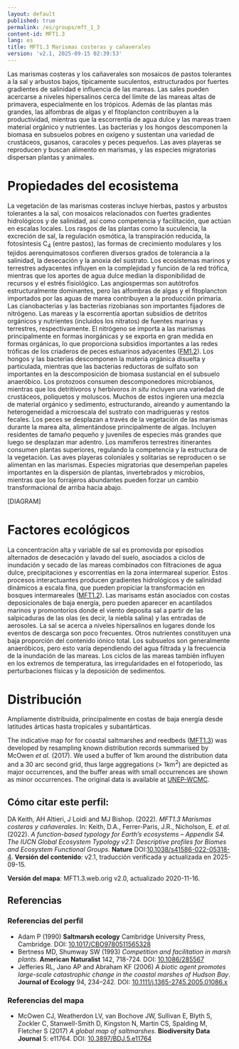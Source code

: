 ```yaml
---
layout: default
published: true
permalink: /es/groups/mft_1_3
content-id: MFT1.3
lang: es
title: MFT1.3 Marismas costeras y cañaverales
version: 'v2.1, 2025-09-15 02:39:53'
---
```


Las marismas costeras y los cañaverales son mosaicos de pastos tolerantes a la sal y arbustos bajos, típicamente suculentos, estructurados por fuertes gradientes de salinidad e influencia de las mareas. Las sales pueden acercarse a niveles hipersalinos cerca del límite de las mareas altas de primavera, especialmente en los trópicos. Además de las plantas más grandes, las alfombras de algas y el fitoplancton contribuyen a la productividad, mientras que la escorrentía de agua dulce y las mareas traen material orgánico y nutrientes. Las bacterias y los hongos descomponen la biomasa en subsuelos pobres en oxígeno y sustentan una variedad de crustáceos, gusanos, caracoles y peces pequeños. Las aves playeras se reproducen y buscan alimento en marismas, y las especies migratorias dispersan plantas y animales.

# Propiedades del ecosistema
 
La vegetación de las marismas costeras incluye hierbas, pastos y arbustos tolerantes a la sal, con mosaicos relacionados con fuertes gradientes hidrológicos y de salinidad, así como competencia y facilitación, que actúan en escalas locales. Los rasgos de las plantas como la suculencia, la excreción de sal, la regulación osmótica, la transpiración reducida, la fotosíntesis C<sub>4</sub> (entre pastos), las formas de crecimiento modulares y los tejidos aerenquimatosos confieren diversos grados de tolerancia a la salinidad, la desecación y la anoxia del sustrato. Los ecosistemas marinos y terrestres adyacentes influyen en la complejidad y función de la red trófica, mientras que los aportes de agua dulce median la disponibilidad de recursos y el estrés fisiológico. Las angiospermas son autótrofos estructuralmente dominantes, pero las alfombras de algas y el fitoplancton importados por las aguas de marea contribuyen a la producción primaria. Las cianobacterias y las bacterias rizobianas son importantes fijadores de nitrógeno. Las mareas y la escorrentía aportan subsidios de detritos orgánicos y nutrientes (incluidos los nitratos) de fuentes marinas y terrestres, respectivamente. El nitrógeno se importa a las marismas principalmente en formas inorgánicas y se exporta en gran medida en formas orgánicas, lo que proporciona subsidios importantes a las redes tróficas de los criaderos de peces estuarinos adyacentes ([FM1.2](/explore/groups/FM1.2)). Los hongos y las bacterias descomponen la materia orgánica disuelta y particulada, mientras que las bacterias reductoras de sulfato son importantes en la descomposición de biomasa sustancial en el subsuelo anaeróbico. Los protozoos consumen descomponedores microbianos, mientras que los detritívoros y herbívoros _in situ_ incluyen una variedad de crustáceos, poliquetos y moluscos. Muchos de estos ingieren una mezcla de material orgánico y sedimento, estructurando, aireando y aumentando la heterogeneidad a microescala del sustrato con madrigueras y restos fecales. Los peces se desplazan a través de la vegetación de las marismas durante la marea alta, alimentándose principalmente de algas. Incluyen residentes de tamaño pequeño y juveniles de especies más grandes que luego se desplazan mar adentro. Los mamíferos terrestres itinerantes consumen plantas superiores, regulando la competencia y la estructura de la vegetación. Las aves playeras coloniales y solitarias se reproducen o se alimentan en las marismas. Especies migratorias que desempeñan papeles importantes en la dispersión de plantas, invertebrados y microbios, mientras que los forrajeros abundantes pueden forzar un cambio transformacional de arriba hacia abajo.

[DIAGRAM]

# Factores ecológicos
 
La concentración alta y variable de sal es promovida por episodios alternados de desecación y lavado del suelo, asociados a ciclos de inundación y secado de las mareas combinados con filtraciones de agua dulce, precipitaciones y escorrentías en la zona intermareal superior. Estos procesos interactuantes producen gradientes hidrológicos y de salinidad dinámicos a escala fina, que pueden propiciar la transformación en bosques intermareales ([MFT1.2](/explore/groups/MFT1.2)). Las marisams están asociados con costas deposicionales de baja energía, pero pueden aparecer en acantilados marinos y promontorios donde el viento deposita sal a partir de las salpicaduras de las olas (es decir, la niebla salina) y las entradas de aerosoles. La sal se acerca a niveles hipersalinos en lugares donde los eventos de descarga son poco frecuentes. Otros nutrientes constituyen una baja proporción del contenido iónico total. Los subsuelos son generalmente anaeróbicos, pero esto varía dependiendo del agua filtrada y la frecuencia de la inundación de las mareas. Los ciclos de las mareas también influyen en los extremos de temperatura, las irregularidades en el fotoperiodo, las perturbaciones físicas y la deposición de sedimentos.
 
# Distribución
 
Ampliamente distribuida, principalmente en costas de baja energía desde latitudes árticas hasta tropicales y subantárticas.

The indicative map for for coastal saltmarshes and reedbeds ([MFT1.3](/explore/groups/MFT1.3)) was developed by resampling known distribution records summarised by McOwen _et al._ (2017). We used a buffer of 1km around the distribution data and a 30 arc second grid, thus large aggregations (> 1km<sup>2</sup>) are depicted as major occurrences, and the buffer areas with small occurrences are shown as minor occurrences. The original data is available at [UNEP-WCMC](http://data.unep-wcmc.org/datasets/43).

## Cómo citar este perfil:

DA Keith, AH Altieri, J Loidi and MJ Bishop. (2022). *MFT1.3 Marismas costeras y cañaverales*. In: Keith, D.A., Ferrer-Paris, J.R., Nicholson, E. *et al.* (2022). *A function-based typology for Earth’s ecosystems – Appendix S4. The IUCN Global Ecosystem Typology v2.1: Descriptive profiles for Biomes and Ecosystem Functional Groups*. **Nature** DOI:[10.1038/s41586-022-05318-4](https://doi.org/10.1038/s41586-022-05318-4).
**Versión del contenido**: v2.1, traducción verificada y actualizada en 2025-09-15.

**Versión del mapa**: MFT1.3.web.orig v2.0, actualizado 2020-11-16.

## Referencias

### Referencias del perfil
* Adam P  (1990) **Saltmarsh ecology** Cambridge University Press, Cambridge. DOI: [10.1017/CBO9780511565328](http://doi.org/10.1017/CBO9780511565328)
* Bertness MD, Shumway SW (1993) *Competition and facilitation in marsh plants*. **American Naturalist** 142, 718-724. DOI: [10.1086/285567](http://doi.org/10.1086/285567)
* Jefferies RL, Jano AP and Abraham KF (2006) *A biotic agent promotes large-scale catastrophic change in the coastal marshes of Hudson Bay*. **Journal of Ecology** 94, 234–242. DOI: [10.1111/j.1365-2745.2005.01086.x](http://doi.org/10.1111/j.1365-2745.2005.01086.x)

### Referencias del mapa
* McOwen CJ, Weatherdon LV, van Bochove JW, Sullivan E, Blyth S, Zockler C, Stanwell-Smith D, Kingston N, Martin CS, Spalding M, Fletcher S  (2017) *A global map of saltmarshes*. **Biodiversity Data Journal** 5: e11764. DOI: [10.3897/BDJ.5.e11764](http://doi.org/10.3897/BDJ.5.e11764)
